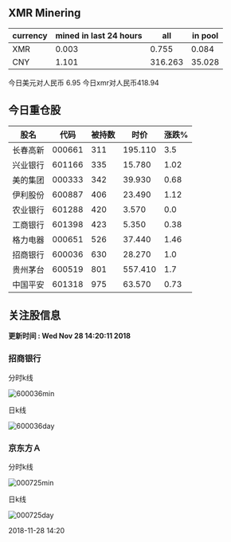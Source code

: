 ## XMR Minering

|currency|mined in last 24 hours|all|in pool|
|---|---|---|---|
|XMR|0.003|0.755|0.084|
|CNY|1.101|316.263|35.028|

今日美元对人民币 6.95	今日xmr对人民币418.94


## 今日重仓股 

|股名|代码|被持数|时价|涨跌%|
|---|---|---|---|---|
|长春高新|000661|311|195.110|3.5|
|兴业银行|601166|335|15.780|1.02|
|美的集团|000333|342|39.930|0.68|
|伊利股份|600887|406|23.490|1.12|
|农业银行|601288|420|3.570|0.0|
|工商银行|601398|423|5.350|0.38|
|格力电器|000651|526|37.440|1.46|
|招商银行|600036|630|28.270|1.0|
|贵州茅台|600519|801|557.410|1.7|
|中国平安|601318|975|63.570|0.73|

## 关注股信息
**更新时间 : Wed Nov 28 14:20:11 2018**
### 招商银行 
分时k线

![600036min](http://image.sinajs.cn/newchart/min/n/sh600036.gif)

日k线

![600036day](http://image.sinajs.cn/newchart/daily/n/sh600036.gif)

### 京东方Ａ 
分时k线

![000725min](http://image.sinajs.cn/newchart/min/n/sz000725.gif)

日k线

![000725day](http://image.sinajs.cn/newchart/daily/n/sz000725.gif)

2018-11-28 14:20